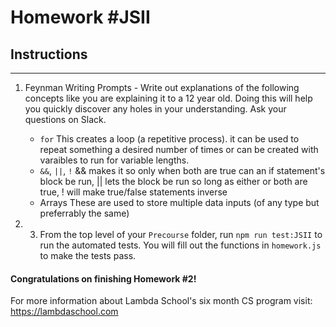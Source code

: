 # Homework #JSII

## Instructions
---
1. Feynman Writing Prompts - Write out explanations of the following concepts like you are explaining it to a 12 year old.  Doing this will help you quickly discover any holes in your understanding.  Ask your questions on Slack.
		
	* `for`		     This creates a loop (a repetitive process). it can be used to repeat something a desired number of times or can be created with varaibles to run for variable lengths.
	* `&&`, `||`, `!`    && makes it so only when both are true can an if statement's block be run, || lets the block be run so long as either or both are true, ! will make true/false statements inverse
	* Arrays	     These are used to store multiple data inputs (of any type but preferrably the same) 

2. 3. From the top level of your `Precourse` folder, run `npm run test:JSII` to run the automated tests. You will fill out the functions in `homework.js` to make the tests pass.

#### Congratulations on finishing Homework #2!

For more information about Lambda School's six month CS program visit: https://lambdaschool.com
